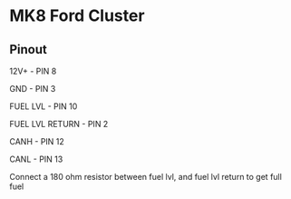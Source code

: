 # MK8 Ford Cluster

## Pinout 

12V+ - PIN 8

GND - PIN 3

FUEL LVL - PIN 10

FUEL LVL RETURN - PIN 2

CANH - PIN 12

CANL - PIN 13

Connect a 180 ohm resistor between fuel lvl, and fuel lvl return to get full fuel
